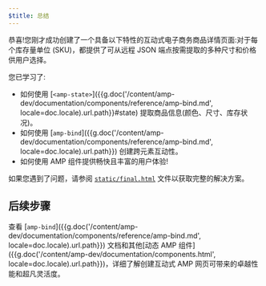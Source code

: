 ```yaml
---
$title: 总结
---
```


恭喜!您刚才成功创建了一个具备以下特性的互动式电子商务商品详情页面:对于每个库存量单位 (SKU)，都提供了可从远程 JSON 端点按需提取的多种尺寸和价格供用户选择。

您已学习了:

- 如何使用 [`<amp-state>`]({{g.doc('/content/amp-dev/documentation/components/reference/amp-bind.md', locale=doc.locale).url.path}}#state) 提取商品信息(颜色、尺寸、库存状况)。
- 如何使用 [`amp-bind`]({{g.doc('/content/amp-dev/documentation/components/reference/amp-bind.md', locale=doc.locale).url.path}}) 创建跨元素互动性。
- 如何使用 AMP 组件提供畅快且丰富的用户体验!

如果您遇到了问题，请参阅 [`static/final.html`](https://github.com/googlecodelabs/advanced-interactivity-in-amp/blob/master/static/final.html) 文件以获取完整的解决方案。

## 后续步骤

查看 [`amp-bind`]({{g.doc('/content/amp-dev/documentation/components/reference/amp-bind.md', locale=doc.locale).url.path}}) 文档和其他[动态 AMP 组件]({{g.doc('/content/amp-dev/documentation/components.html', locale=doc.locale).url.path}})，详细了解创建互动式 AMP 网页可带来的卓越性能和超凡灵活度。
